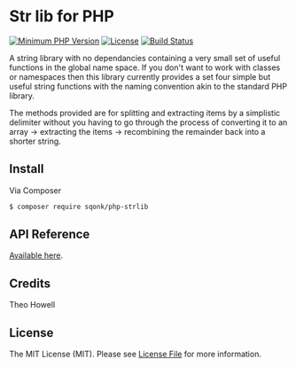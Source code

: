 

# Str lib for PHP

[![Minimum PHP Version](https://img.shields.io/badge/PHP-%3E%3D%208-yellow)](https://php.net/)
[![License](https://sqonk.com/opensource/license.svg)](license.txt) [![Build Status](https://app.travis-ci.com/sqonk/php-strlib.svg?branch=master)](https://app.travis-ci.com/sqonk/php-strlib)

A string library with no dependancies containing a very small set of useful functions in the global name space. If you don't want to work with classes or namespaces then this library currently provides a set four simple but useful string functions with the naming convention akin to the standard PHP library.

The methods provided are for splitting and extracting items by a simplistic delimiter without you having to go through the process of converting it to an array -> extracting the items -> recombining the remainder back into a shorter string.

## Install

Via Composer

``` bash
$ composer require sqonk/php-strlib
```



API Reference
------------

[Available here](docs/api/strings.md).




## Credits

Theo Howell



## License

The MIT License (MIT). Please see [License File](license.txt) for more information.